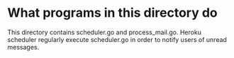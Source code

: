 # What programs in this directory do

This directory contains scheduler.go and process_mail.go.
Heroku scheduler regularly execute scheduler.go in order to notify users of unread messages.